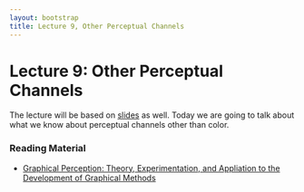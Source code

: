 ```yaml
---
layout: bootstrap
title: Lecture 9, Other Perceptual Channels
---
```


# Lecture 9: Other Perceptual Channels

The lecture will be based on
[slides](../slides/Other%20Channels%201.pdf) as well. Today we are
going to talk about what we know about perceptual channels other than
color.

### Reading Material

* [Graphical Perception: Theory, Experimentation, and Appliation to the Development of Graphical Methods](https://www.cs.ubc.ca/~tmm/courses/cpsc533c-04-spr/readings/cleveland.pdf)
